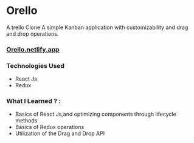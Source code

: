 # Orello 
A trello Clone 
A simple Kanban application with customizability and drag and drop operations.

### [Orello.netlify.app](https://orello.netlify.app)

### Technologies Used
- React Js
- Redux

### What I Learned ? :
- Basics of React Js,and optimizing components through lifecycle methods
- Basics of Redux operations
- Utilization of the Drag and Drop API
